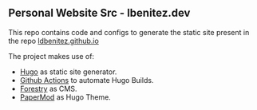 ## Personal Website Src - lbenitez.dev

This repo contains code and configs to generate the static site present in the repo [ldbenitez.github.io](https://github.com/ldbenitez/ldbenitez.github.io)


The project makes use of:
- [Hugo]() as static site generator.
- [Github Actions](https://github.com/features/actions) to automate Hugo Builds.
- [Forestry](https://forestry.io/) as CMS.
- [PaperMod](https://adityatelange.github.io/hugo-PaperMod/) as Hugo Theme.


